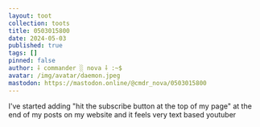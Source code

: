 ```yaml
---
layout: toot
collection: toots
title: 0503015800
date: 2024-05-03
published: true
tags: []
pinned: false
author: ⸸ commander ░ nova ⸸ :~$
avatar: /img/avatar/daemon.jpeg
mastodon: https://mastodon.online/@cmdr_nova/0503015800
---
```


I've started adding "hit the subscribe button at the top of my page" at the end of my posts on my website and it feels very text based youtuber
